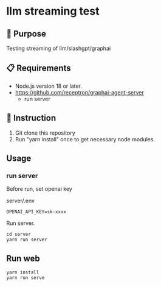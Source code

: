 # llm streaming test

## 🎯 Purpose


Testing streaming of llm/slashgpt/graphai

## 📋 Requirements

- Node.js version 18 or later.
- https://github.com/receptron/graphai-agent-server
  - run server

## 📖 Instruction

1. Git clone this repository
2. Run "yarn install" once to get necessary node modules.

## Usage

### run server
Before run, set openai key

server/.env
```
OPENAI_API_KEY=sk-xxxx
```

Run server.

```
cd server
yarn run server
```

## Run web

```
yarn install
yarn run serve
```